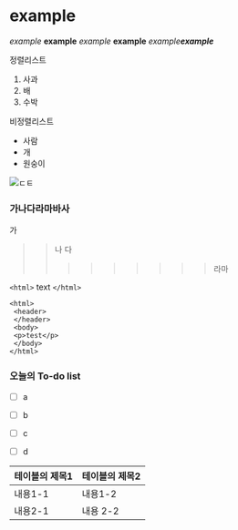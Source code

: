 # example
*example*
**example**
_example_
__example__
*example**example***

정렬리스트

1. 사과
2. 배
3. 수박

비정렬리스트

* 사람
* 개
* 원숭이

![ㄷㅌ](http://ctgby.com/wp-content/uploads/2013/10/cc5e04ceec077ac747c07fee430924b2.jpg)


### 가나다라마바사
 가
 >> 나
 >>다
 >>>>>>>>>라마


`<html>`
text
`</html>`




~~~
<html>
 <header>
 </header>
 <body>
 <p>test</p>
 </body>
</html>
~~~


### 오늘의 To-do list
- [ ] a
- [ ] b
- [ ] c
- [ ] d


테이블의 제목1 | 테이블의 제목2
------ | ------
내용1-1 | 내용1-2
내용2-1 | 내용 2-2
